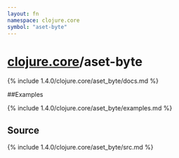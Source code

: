 ```yaml
---
layout: fn
namespace: clojure.core
symbol: "aset-byte"
---
```


# [clojure.core](../)/aset-byte

{% include 1.4.0/clojure.core/aset_byte/docs.md %}

##Examples

{% include 1.4.0/clojure.core/aset_byte/examples.md %}
## Source
{% include 1.4.0/clojure.core/aset_byte/src.md %}

